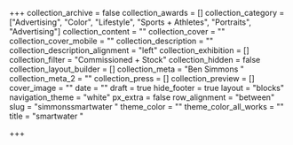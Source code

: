 +++
collection_archive = false
collection_awards = []
collection_category = ["Advertising", "Color", "Lifestyle", "Sports + Athletes", "Portraits", "Advertising"]
collection_content = ""
collection_cover = ""
collection_cover_mobile = ""
collection_description = ""
collection_description_alignment = "left"
collection_exhibition = []
collection_filter = "Commissioned + Stock"
collection_hidden = false
collection_layout_builder = []
collection_meta = "Ben Simmons "
collection_meta_2 = ""
collection_press = []
collection_preview = []
cover_image = ""
date = ""
draft = true
hide_footer = true
layout = "blocks"
navigation_theme = "white"
px_extra = false
row_alignment = "between"
slug = "simmonssmartwater "
theme_color = ""
theme_color_all_works = ""
title = "smartwater "

+++

